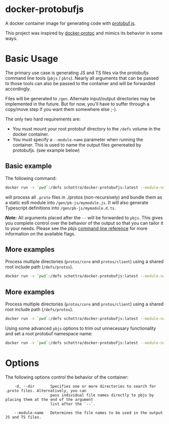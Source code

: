 # docker-protobufjs
A docker container image for generating code with [protobuf.js](https://github.com/dcodeIO/protobuf.js).

This project was inspired by [docker-protoc](https://github.com/namely/docker-protoc) and mimics its behavior in some ways.

# Basic Usage
The primary use case is generating JS and TS files via the protobufjs command line tools (`pbjs` / `pbts`). Nearly all arguments that can be passed to those tools can also be passed to the container and will be forwarded accordingly.

Files will be generated to `/gen`. Alternate input/output directories may be implemented in the future. But for now, you'll have to suffer through a copy/move step if you want them somewhere else ;-).

The only two hard requirements are:
* You must mount your root protobuf directory to the `/defs` volume in the docker container.
* You must specify a `--module-name` parameter when running the container. This is used to name the output files genereated by protobufjs. (see example below)

## Basic example
The following command:

```sh
docker run -v `pwd`:/defs schottra/docker-protobufjs:latest --module-name mymodule -d protos -- -t static-module -w es6
```

will process all `.proto` files in ./protos (non-recursively) and bundle them as a static es6 module into `/gen/pb-js/mymodule.js`.
It will also generate Typescript definitions into `/gen/pb-js/mymodule.d.ts`.

**_Note:_** All arguments placed after the `--` will be forwarded to `pbjs`. This gives you complete control over the behavior of the output so that you can tailor it to your needs. Please see the pbjs [command line reference](https://github.com/dcodeIO/protobuf.js#command-line) for more information on the available flags.

## More examples
Process multiple directories (`protos/core` and `protos/client`) using a shared root include path (`/defs/protos`).

```sh
docker run -v `pwd`:/defs schottra/docker-protobufjs:latest --module-name mymodule -d protos/core -d protos/client -- -t static-module -w es6 -p /defs/protos
```

## More examples
Process multiple directories (`protos/core` and `protos/client`) using a shared root include path (`/defs/protos`).

```sh
docker run -v `pwd`:/defs schottra/docker-protobufjs:latest --module-name mymodule -d protos/core -d protos/client -- -t static-module -w es6 -p /defs/protos
```

Using some advanced `pbjs` options to trim out unnecessary functionality and set a root protobuf namespace name:

```sh
docker run -v `pwd`:/defs schottra/docker-protobufjs:latest --module-name mymodule -d protos/core -d protos/client -- --root mymodule -t static-module -w es6 --no-delimited --force-long --no-convert
```

# Options
The following options control the behavior of the container:
```
    -d, --dir       Specifies one or more directories to search for .proto files. Alternatively, you can
                    pass individual file names directly to pbjs by placing them at the end of the argument
                    list after the `--`.

    --module-name   Determines the file names to be used in the output JS and TS files.
```
